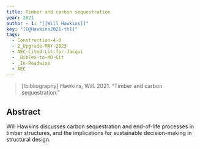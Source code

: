 ```yaml
---
title: Timber and carbon sequestration
year: 2021
author - 1: "[[Will Hawkins]]"
key: "[[@Hawkins2021-th]]"
tags:
  - Construction-4-0
  - 2_Upgrade-MAY-2023
  - AEC-Cited-Lit-for-Jacqui
  - _BibTex-to-MD-Git
  - _In-Readwise
  - AEC
---
```


> [!bibliography]
> Hawkins, Will. 2021. “Timber and carbon sequestration.” 

## Abstract
Will Hawkins discusses carbon sequestration and end-of-life processes in timber structures, and the implications for sustainable decision-making in structural design.